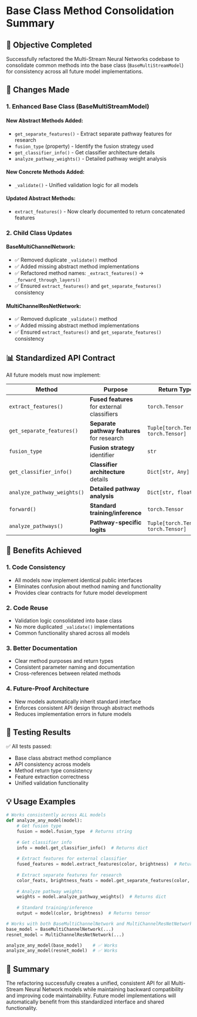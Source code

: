 # Base Class Method Consolidation Summary

## 🎯 **Objective Completed**
Successfully refactored the Multi-Stream Neural Networks codebase to consolidate common methods into the base class (`BaseMultiStreamModel`) for consistency across all future model implementations.

## 🔧 **Changes Made**

### **1. Enhanced Base Class (BaseMultiStreamModel)**

#### **New Abstract Methods Added:**
- `get_separate_features()` - Extract separate pathway features for research
- `fusion_type` (property) - Identify the fusion strategy used  
- `get_classifier_info()` - Get classifier architecture details
- `analyze_pathway_weights()` - Detailed pathway weight analysis

#### **New Concrete Methods Added:**
- `_validate()` - Unified validation logic for all models

#### **Updated Abstract Methods:**
- `extract_features()` - Now clearly documented to return concatenated features

### **2. Child Class Updates**

#### **BaseMultiChannelNetwork:**
- ✅ Removed duplicate `_validate()` method
- ✅ Added missing abstract method implementations
- ✅ Refactored method names: `_extract_features()` → `_forward_through_layers()`
- ✅ Ensured `extract_features()` and `get_separate_features()` consistency

#### **MultiChannelResNetNetwork:**
- ✅ Removed duplicate `_validate()` method  
- ✅ Added missing abstract method implementations
- ✅ Ensured `extract_features()` and `get_separate_features()` consistency

## 📊 **Standardized API Contract**

All future models must now implement:

| Method | Purpose | Return Type | Required |
|--------|---------|-------------|----------|
| `extract_features()` | **Fused features** for external classifiers | `torch.Tensor` | ✅ |
| `get_separate_features()` | **Separate pathway features** for research | `Tuple[torch.Tensor, torch.Tensor]` | ✅ |
| `fusion_type` | **Fusion strategy** identifier | `str` | ✅ |
| `get_classifier_info()` | **Classifier architecture** details | `Dict[str, Any]` | ✅ |
| `analyze_pathway_weights()` | **Detailed pathway analysis** | `Dict[str, float]` | ✅ |
| `forward()` | **Standard training/inference** | `torch.Tensor` | ✅ |
| `analyze_pathways()` | **Pathway-specific logits** | `Tuple[torch.Tensor, torch.Tensor]` | ✅ |

## 🚀 **Benefits Achieved**

### **1. Code Consistency**
- All models now implement identical public interfaces
- Eliminates confusion about method naming and functionality
- Provides clear contracts for future model development

### **2. Code Reuse**
- Validation logic consolidated into base class
- No more duplicated `_validate()` implementations
- Common functionality shared across all models

### **3. Better Documentation**
- Clear method purposes and return types
- Consistent parameter naming and documentation
- Cross-references between related methods

### **4. Future-Proof Architecture**
- New models automatically inherit standard interface
- Enforces consistent API design through abstract methods
- Reduces implementation errors in future models

## 🧪 **Testing Results**

✅ All tests passed:
- Base class abstract method compliance
- API consistency across models
- Method return type consistency
- Feature extraction correctness
- Unified validation functionality

## 💡 **Usage Examples**

```python
# Works consistently across ALL models
def analyze_any_model(model):
    # Get fusion type
    fusion = model.fusion_type  # Returns string
    
    # Get classifier info  
    info = model.get_classifier_info()  # Returns dict
    
    # Extract features for external classifier
    fused_features = model.extract_features(color, brightness)  # Returns tensor
    
    # Extract separate features for research
    color_feats, brightness_feats = model.get_separate_features(color, brightness)  # Returns tuple
    
    # Analyze pathway weights
    weights = model.analyze_pathway_weights()  # Returns dict
    
    # Standard training/inference
    output = model(color, brightness)  # Returns tensor

# Works with both BaseMultiChannelNetwork and MultiChannelResNetNetwork
base_model = BaseMultiChannelNetwork(...)
resnet_model = MultiChannelResNetNetwork(...)

analyze_any_model(base_model)    # ✅ Works
analyze_any_model(resnet_model)  # ✅ Works
```

## 🎉 **Summary**

The refactoring successfully creates a unified, consistent API for all Multi-Stream Neural Network models while maintaining backward compatibility and improving code maintainability. Future model implementations will automatically benefit from this standardized interface and shared functionality.
